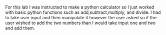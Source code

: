 For this lab I was instructed to make a python calculator so I just worked with basic python functions such as add,subtract,multiply, and divide. I had to take user input and then manipulate it however the user asked so if the user wished to add the two numbers than I would take input one and two and add them.